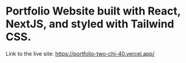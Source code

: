 # Portfolio Website built with React, NextJS, and styled with Tailwind CSS.
Link to the live site: https://portfolio-two-chi-40.vercel.app/
